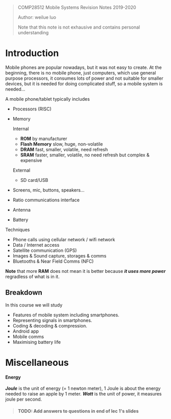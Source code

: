 > COMP28512 Mobile Systems Revision Notes 2019-2020
>
> Author: weilue luo
>
> Note that this note is not exhausive and contains personal understanding

# Introduction

Mobile phones are popular nowadays, but it was not easy to create. At the beginning, there is no mobile phone, just computers, which use general purpose processors, it consumes lots of power and not suitable for smaller devices, but it is needed for doing complicated stuff, so a mobile system is needed...

A mobile phone/tablet typically includes

- Processors (RISC)

- Memory

  Internal

  - **ROM** by manufacturer
  - **Flash Memory** slow, huge, non-volatile
  - **DRAM** fast, smaller, volatile, need refresh
  - **SRAM** faster, smaller, volatile, no need refresh but complex & expensive 

  External

  - SD card/USB

- Screens, mic, buttons, speakers...

- Ratio communications interface

- Antenna

- Battery

Techniques

- Phone calls using cellular network / wifi network
- Data / Internet access
- Satellite communication (GPS)
- Images & Sound capture, storages & comms
- Bluetooths & Near Field Comms (NFC)

**Note** that more **RAM** does not mean it is better because ***it uses more power*** regradless of what is in it.

## Breakdown

In this course we will study

- Features of mobile system including smartphones.
- Representing signals in smartphones.
- Coding & decoding & compression.
- Android app
- Mobile comms
- Maximising battery life

# Miscellaneous

#### Energy

***Joule*** is the unit of energy (= 1 newton meter), 1 Joule is about the energy needed to raise an apple by 1 meter. ***Watt*** is the unit of power, it measures joule per second.

> #### TODO: Add answers to questions in end of lec 1's slides

